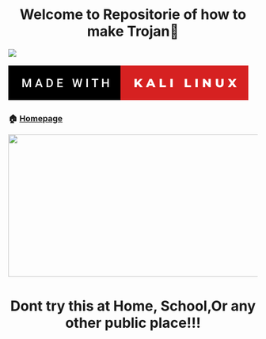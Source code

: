 
<h1 align="center">Welcome to Repositorie of how to make Trojan👋</h1>
<p>
<img src="https://img.shields.io/badge/version-0.1-blue.svg?cacheSeconds=2592000" />
</p>
<img src="https://raw.githubusercontent.com/AnandKatariya/Kali-Linux-Jupyter-Notebook-Installation/a9eea7518be7dadfdc60ac934d98e59735590209/Image/made-with-kali-linux.svg" >


### 🏠 [Homepage](https://github.com/AnandKatariya?tab=repositories)
<p align =center >
  <img src="https://eadn-wc05-3736104.nxedge.io/wp-content/uploads/2022/06/Trojan-Horse-Virus_MAIN-IMAGE-scaled.jpeg" height='288' width='512' />
</p>

<h1 align="center">Dont try this at Home, School,Or any other public place!!!</h1>



